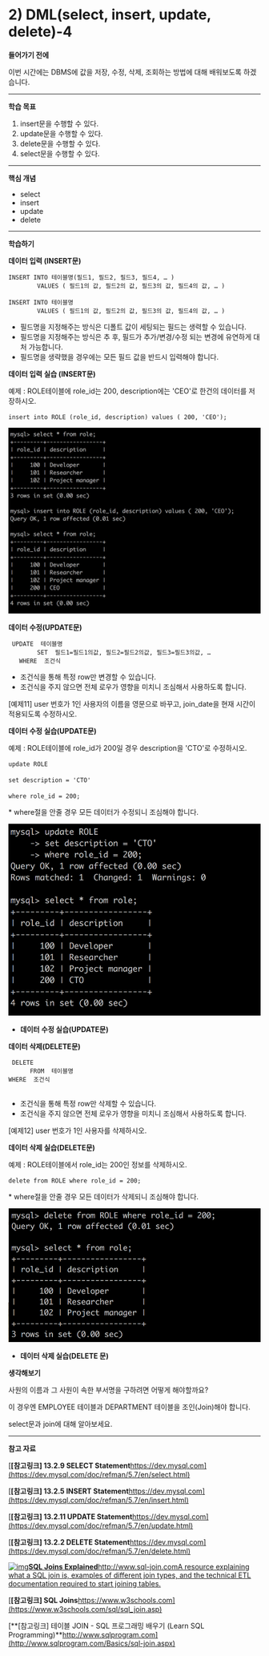 # 2) DML(select, insert, update, delete)-4

**들어가기 전에**

이번 시간에는 DBMS에 값을 저장, 수정, 삭제, 조회하는 방법에 대해 배워보도록 하겠습니다.

 

 

------

**학습 목표**

1. insert문을 수행할 수 있다.
2. update문을 수행할 수 있다.
3. delete문을 수행할 수 있다.
4. select문을 수행할 수 있다.

 

 

------

**핵심 개념**

- select
- insert
- update
- delete

 

 

------

**학습하기**

**데이터 입력 (INSERT문)**

```markup
INSERT INTO 테이블명(필드1, 필드2, 필드3, 필드4, … ) 
        VALUES ( 필드1의 값, 필드2의 값, 필드3의 값, 필드4의 값, … )

INSERT INTO 테이블명
        VALUES ( 필드1의 값, 필드2의 값, 필드3의 값, 필드4의 값, … )
```

- 필드명을 지정해주는 방식은 디폴트 값이 세팅되는 필드는 생력할 수 있습니다.
- 필드명을 지정해주는 방식은 추 후, 필드가 추가/변경/수정 되는 변경에 유연하게 대처 가능합니다.
- 필드명을 생략했을 경우에는 모든 필드 값을 반드시 입력해야 합니다.

 

**데이터 입력 실습 (INSERT문)**

예제 : ROLE테이블에 role_id는 200, description에는 'CEO'로 한건의 데이터를 저장하시오.

```markup
insert into ROLE (role_id, description) values ( 200, 'CEO');
```

![2_21](https://github.com/namdh9011/web-boostcourse/blob/master/theory/2_DB_%EC%97%B0%EA%B2%B0_%EC%9B%B9_%EC%95%B1/8_SQL_BE/image/2_21.png)

**데이터 수정(UPDATE문)**

```markup
 UPDATE  테이블명
        SET  필드1=필드1의값, 필드2=필드2의값, 필드3=필드3의값, …
   WHERE  조건식
```

- 조건식을 통해 특정 row만 변경할 수 있습니다.
- 조건식을 주지 않으면 전체 로우가 영향을 미치니 조심해서 사용하도록 합니다.

[예제11] user 번호가 1인 사용자의 이름을 영문으로 바꾸고,  join_date을 현재 시간이 적용되도록 수정하시오.



**데이터 수정 실습(UPDATE문)**

예제 : ROLE테이블에 role_id가 200일 경우 description을 'CTO'로 수정하시오.

```markup
update ROLE

set description = 'CTO'

where role_id = 200;
```

\* where절을 안줄 경우 모든 데이터가 수정되니 조심해야 합니다.

![2_22](https://github.com/namdh9011/web-boostcourse/blob/master/theory/2_DB_%EC%97%B0%EA%B2%B0_%EC%9B%B9_%EC%95%B1/8_SQL_BE/image/2_22.png)

- **데이터 수정 실습(UPDATE문)**

**데이터 삭제(DELETE문)**

```markup
 DELETE
      FROM  테이블명
WHERE  조건식
    
```

- 조건식을 통해 특정 row만 삭제할 수 있습니다.
- 조건식을 주지 않으면 전체 로우가 영향을 미치니 조심해서 사용하도록 합니다.

[예제12] user 번호가 1인 사용자를 삭제하시오.



**데이터 삭제 실습(DELETE문)**

예제 : ROLE테이블에서 role_id는 200인 정보를 삭제하시오.

```markup
delete from ROLE where role_id = 200;
```

\* where절을 안줄 경우 모든 데이터가 삭제되니 조심해야 합니다.

![2_23](https://github.com/namdh9011/web-boostcourse/blob/master/theory/2_DB_%EC%97%B0%EA%B2%B0_%EC%9B%B9_%EC%95%B1/8_SQL_BE/image/2_23.png)

- **데이터 삭제 실습(DELETE 문)**

**생각해보기**

사원의 이름과 그 사원이 속한 부서명을 구하려면 어떻게 해야할까요?

이 경우엔 EMPLOYEE 테이블과 DEPARTMENT 테이블을 조인(Join)해야 합니다. 

select문과 join에 대해 알아보세요.

 

 

------

**참고 자료**

[**[참고링크\] 13.2.9 SELECT Statement**https://dev.mysql.com](https://dev.mysql.com/doc/refman/5.7/en/select.html)

[**[참고링크\] 13.2.5 INSERT Statement**https://dev.mysql.com](https://dev.mysql.com/doc/refman/5.7/en/insert.html)

[**[참고링크\] 13.2.11 UPDATE Statement**https://dev.mysql.com](https://dev.mysql.com/doc/refman/5.7/en/update.html)

[**[참고링크\] 13.2.2 DELETE Statement**https://dev.mysql.com](https://dev.mysql.com/doc/refman/5.7/en/delete.html)

[ ![img](https://cphinf.pstatic.net/mooc/20201027_128/1603786584884IPUAw_PNG/eTquCygoA6oDRZoQ6fXv.png?type=ffn199_148)**SQL Joins Explained**http://www.sql-join.comA resource explaining what a SQL join is, examples of different join types, and the technical ETL documentation required to start joining tables.](http://www.sql-join.com/)

[**[참고링크\] SQL Joins**https://www.w3schools.com](https://www.w3schools.com/sql/sql_join.asp)

[**[참고링크\] 테이블 JOIN - SQL 프로그래밍 배우기 (Learn SQL Programming)**http://www.sqlprogram.com](http://www.sqlprogram.com/Basics/sql-join.aspx)